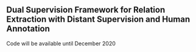 ## Dual Supervision Framework for Relation Extraction with Distant Supervision and Human Annotation

Code will be available until December 2020


